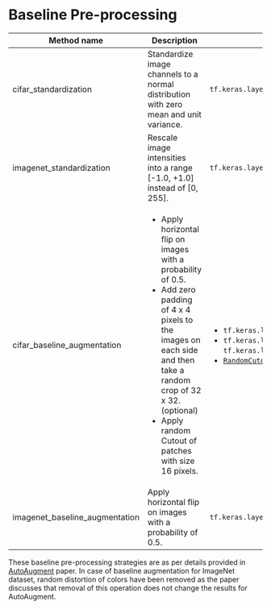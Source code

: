 # Baseline Pre-processing

| Method name | Description | Keras layer(s) used |
| --- | --- | --- |
| cifar_standardization | Standardize image channels to a normal distribution with zero mean and unit variance. | `tf.keras.layers.experimental.preprocessing.Normalization` |
| imagenet_standardization | Rescale image intensities into a range [-1.0, +1.0] instead of [0, 255]. | `tf.keras.layers.experimental.preprocessing.Rescaling` |
| cifar_baseline_augmentation | <ul> <li>Apply horizontal flip on images with a probability of 0.5.</li> <li>Add zero padding of 4 x 4 pixels to the images on each side and then take a random crop of 32 x 32. (optional)</li> <li>Apply random Cutout of patches with size 16 pixels.</li> </ul> | <ul> <li>`tf.keras.layers.experimental.preprocessing.RandomFlip`</li> <li>`tf.keras.layers.ZeroPadding`, `tf.keras.layers.experimental.preprocessing.RandomCrop`</li> <li>[`RandomCutout`](../image/layers.py)</li> </ul>  |
| imagenet_baseline_augmentation |  Apply horizontal flip on images with a probability of 0.5. | `tf.keras.layers.experimental.preprocessing.RandomFlip` |

These baseline pre-processing strategies are as per details provided in [AutoAugment](https://arxiv.org/abs/1805.09501) paper. 
In case of baseline augmentation for ImageNet dataset, random distortion of colors have been removed as the paper discusses that removal of this operation does not change the results for AutoAugment.